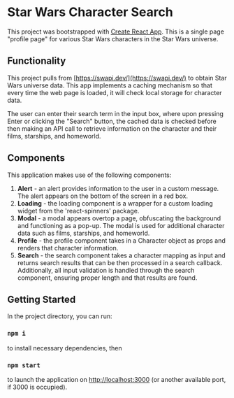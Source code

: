 # Star Wars Character Search

This project was bootstrapped with [Create React App](https://github.com/facebook/create-react-app).
This is a single page "profile page" for various Star Wars characters in the Star Wars universe.

## Functionality
This project pulls from [https://swapi.dev/](https://swapi.dev/) to obtain Star Wars universe data. This app implements
a caching mechanism so that every time the web page is loaded, it will check local storage for character data.

The user can enter their search term in the input box, where upon pressing Enter or clicking the "Search" button, the cached data is checked before then making an API call to retrieve information on the character and their films, starships, and homeworld.

## Components
This application makes use of the following components:
1. **Alert** - an alert provides information to the user in a custom message. The alert appears on the bottom of the screen in a red box.
2. **Loading** - the loading component is a wrapper for a custom loading widget from the 'react-spinners' package.
3. **Modal** - a modal appears overtop a page, obfuscating the background and functioning as a pop-up. The modal is used for additional character data such as films, starships, and homeworld.
4. **Profile** - the profile component takes in a Character object as props and renders that character information.
5. **Search** - the search component takes a character mapping as input and returns search results that can be then processed in a search callback. Additionally, all input validation is handled through the search component, ensuring proper length and that results are found.

## Getting Started

In the project directory, you can run:
### `npm i`
to install necessary dependencies, then
### `npm start`
to launch the application on [http://localhost:3000](http://localhost:3000) (or another available port, if 3000 is occupied).
